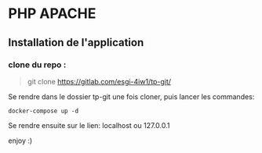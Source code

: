 # PHP APACHE

## Installation de l'application

### clone du repo : 

>git clone https://gitlab.com/esgi-4iw1/tp-git/


Se rendre dans le dossier tp-git une fois cloner, puis lancer les commandes:  

    docker-compose up -d

Se rendre ensuite sur le lien: localhost ou 127.0.0.1

enjoy :)
